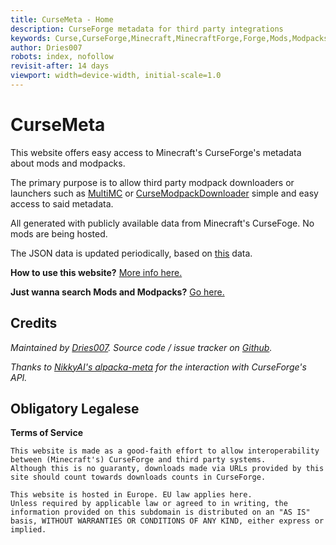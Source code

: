 ```yaml
---
title: CurseMeta - Home
description: CurseForge metadata for third party integrations
keywords: Curse,CurseForge,Minecraft,MinecraftForge,Forge,Mods,Modpacks
author: Dries007
robots: index, nofollow
revisit-after: 14 days
viewport: width=device-width, initial-scale=1.0
---
```

<!--
    Copyright 2017 Dries007

    Licensed under the EUPL, Version 1.1 only (the "Licence");
    You may not use this work except in compliance with the Licence.
    You may obtain a copy of the Licence at:

    https://joinup.ec.europa.eu/software/page/eupl5

    Unless required by applicable law or agreed to in writing, software
    distributed under the Licence is distributed on an "AS IS" basis,
    WITHOUT WARRANTIES OR CONDITIONS OF ANY KIND, either express or implied.
    See the Licence for the specific language governing
    permissions and limitations under the Licence.
-->
    
# CurseMeta

This website offers easy access to Minecraft's CurseForge's metadata about mods and modpacks.

The primary purpose is to allow third party modpack downloaders or launchers such as [MultiMC](https://multimc.org) or [CurseModpackDownloader](https://github.com/DoubleDoorDevelopment/CurseModpackDownloader) simple and easy access to said metadata.

All generated with publicly available data from Minecraft's CurseFoge. No mods are being hosted.

The JSON data is updated periodically, based on [this](https://github.com/NikkyAI/alpacka-meta-files) data.

**How to use this website?** [More info here.](devinfo)

**Just wanna search Mods and Modpacks?** [Go here.](search)

## Credits

_Maintained by [Dries007](https://dries007.net). Source code / issue tracker on [Github](https://github.com/dries007/curseMeta)._

_Thanks to [NikkyAI's alpacka-meta](https://github.com/NikkyAI/alpacka-meta) for the interaction with CurseForge's API._

## Obligatory Legalese
**Terms of Service**
```
This website is made as a good-faith effort to allow interoperability between (Minecraft's) CurseForge and third party systems.
Although this is no guaranty, downloads made via URLs provided by this site should count towards downloads counts in CurseForge.

This website is hosted in Europe. EU law applies here.
Unless required by applicable law or agreed to in writing, the information provided on this subdomain is distributed on an "AS IS" basis, WITHOUT WARRANTIES OR CONDITIONS OF ANY KIND, either express or implied.
```
